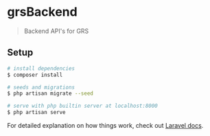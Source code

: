 # grsBackend

> Backend API's for GRS

## Setup

``` bash
# install dependencies
$ composer install

# seeds and migrations
$ php artisan migrate --seed

# serve with php builtin server at localhost:8000
$ php artisan serve

```

For detailed explanation on how things work, check out [Laravel docs](https://laravel.com/docs/5.8).
